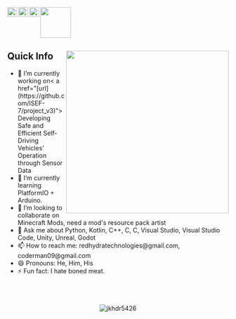 <img width="70px" src="https://visitor-badge.glitch.me/badge?page_id=jkhdr5426.jkhdr5426"/>
<a href="https://www.reddit.com/user/jkhdr5426">
  <img align="left" alt="jkhdr5426 Reddit" width="22px" src="https://www.reddit.com/favicon.ico"/>
</a>
<a href="https://open.spotify.com/user/31rpqspvmuwur35crrvd6wqdqmpa">
  <img align="left" alt="jkhdr5426 Spotify" width="22px" src="https://open.spotify.com/favicon.ico"/>
</a>
<a href="https://github.com/jkhdr5426">
  <img align="left" alt = "jkhdr5426 Github" width = "22px" src = "https://github.com/favicon.ico">
</a>
</br>

<div>
  <img width="370px" align="right" src="https://user-images.githubusercontent.com/85592265/209687162-ae19bdd1-7723-444f-a721-c56477b01c25.jpg" />

  <h2>Quick Info</h2>
  <ul>
    <li> 🔭 I’m currently working on< a href="[url](https://github.com/ISEF-7/project_v3)">Developing Safe and Efficient Self-Driving Vehicles’ Operation through Sensor Data</a>
    <li> 🌱 I’m currently learning PlatformIO + Arduino.
    <li> 👯 I’m looking to collaborate on Minecraft Mods, need a mod's resource pack artist
    <li> 💬 Ask me about Python, Kotlin, C++, C, C, Visual Studio, Visual Studio Code, Unity, Unreal, Godot
    <li> 📫 How to reach me: redhydratechnologies@gmail.com, coderman09@gmail.com
    <li> 😄 Pronouns: He, Him, His
    <li> ⚡ Fun fact: I hate boned meat.
  </ul>
</div>

</br>
</br>





<p align="center"> <img src="https://github-readme-stats.vercel.app/api?username=jkhdr5426&show_icons=true&theme=great-gatsby" alt="jkhdr5426" />

